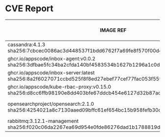 # CVE Report
|                                                      IMAGE REF                                                      |        OS        | CRITICAL<BR>(OS, OTHER) | HIGH<BR>(OS, OTHER) | MEDIUM<BR>(OS, OTHER) | LOW<BR>(OS, OTHER) | UNKNOWN<BR>(OS, OTHER) |
|---------------------------------------------------------------------------------------------------------------------|------------------|-------------------------|---------------------|-----------------------|--------------------|------------------------|
| cassandra:4.1.3<br>sha256:7cbcec0086ac3d448537f1bdd6762f7a69fe8f570f00d45f4f719f6c2cdd4d5c                          | ubuntu 22.04     | 0, 3                    | 0, 40               | 90, 35                | 30, 4              | 0, 1                   |
| ghcr.io/appscode/inbox-agent:v0.0.2<br>sha256:3dfbae5fc34ba2cfda140bf4583534b1627b1296a1c0d7f20fa3f2f812e68a51      | alpine 3.21.1    | 0, 0                    | 0, 0                | 2, 2                  | 0, 0               | 0, 1                   |
| ghcr.io/appscode/inbox-server:latest<br>sha256:8a2f6027071ccbd525f8f8ed27ebef77cef77fac053f559633258c83432f2fa3     | ubuntu 22.04     | 0, 3                    | 0, 13               | 7, 27                 | 4, 4               | 0, 0                   |
| ghcr.io/appscode/kube-rbac-proxy:v0.15.0<br>sha256:d8cc6ffb98190e8dd403bfe67ddcb454e6127d32b87acc237b3e5240f70a20fb | debian 11.8      | 0, 2                    | 0, 7                | 0, 17                 | 0, 0               | 1, 1                   |
| opensearchproject/opensearch:2.1.0<br>sha256:4254021a8c7130aaed09bffc61ef654bc15b958fefb30c09be1d24956f9f8ed1       | amazon 2 (Karoo) | **11**, 3               | **261**, 54         | 192, 60               | 33, 10             | 0, 0                   |
| rabbitmq:3.12.1-management<br>sha256:f020c06da2267ea69d954e0fde86276dad1b1788819d12ccb892e0f26bfe242a               | ubuntu 22.04     | 0, 0                    | **2**, 0            | 102, 0                | 40, 0              | 0, 0                   |
